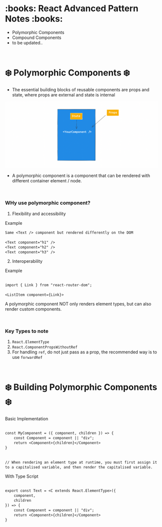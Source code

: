 <h1> :books: React Advanced Pattern Notes :books: </h1>

- Polymorphic Components
- Compound Components
- to be updated..

<br>

# :snowflake: Polymorphic Components :snowflake:

- The essential building blocks of reusable components are props and state, where props are external and state is internal

![alt text](image.png)

- A polymorphic component is a component that can be rendered with different container element / node.

<br>

### WHy use polymorphic component?

1. Flexibility and accessibility

Example

```
Same <Text /> component but rendered differently on the DOM

<Text component="h1" />
<Text component="h2" />
<Text component="h3" />

```

2. Interoperability

Example

```

import { Link } from "react-router-dom";

<ListItem component={Link}>

```

A polymorphic component NOT only renders element types, but can also render custom components.

<br>

### Key Types to note

1. `React.ElementType`
2. `React.ComponentPropsWithoutRef`
3. For handling `ref`, do not just pass as a prop, the recommended way is to use `forwardRef`

<br>

# :snowflake: Building Polymorphic Components :snowflake:

Basic Implementation

```

const MyComponent = ({ component, children }) => {
    const Component = component || "div";
    return <Component>{children}</Component>
}


// When rendering an element type at runtime, you must first assign it to a capitalised variable, and then render the capitalised variable.

```

With Type Script

```

export const Text = <C extends React.ElementType>({
    component,
    children
}) => {
    const Component = component || "div";
    return <Component>{children}</Component>
}


```
